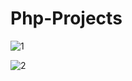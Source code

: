 # Php-Projects
![1](https://user-images.githubusercontent.com/34274686/53762677-be1e6880-3ed9-11e9-8bad-879d0d8b51e8.png)

![2](https://user-images.githubusercontent.com/34274686/54867367-78deaf80-4d90-11e9-8c16-b6516f30bc72.png)
